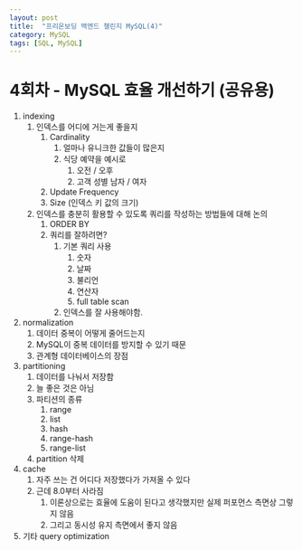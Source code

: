 ```yaml
---
layout: post
title:  "프리온보딩 백엔드 챌린지 MySQL(4)"
category: MySQL
tags: [SQL, MySQL]
---
```

# 4회차 - MySQL 효율 개선하기 (공유용)

1. indexing
    1. 인덱스를 어디에 거는게 좋을지
        1. Cardinality
            1. 얼마나 유니크한 값들이 많은지 
            2. 식당 예약을 예시로
                1. 오전 / 오후
                2. 고객 성별 남자 / 여자 
        2. Update Frequency
        3. Size (인덱스 키 값의 크기)
    2. 인덱스를 충분히 활용할 수 있도록 쿼리를 작성하는 방법들에 대해 논의
        1. ORDER BY
        2. 쿼리를 잘하려면?
            1. 기본 쿼리 사용
                1. 숫자
                2. 날짜 
                3. 불리언 
                4. 연산자
                5. full table scan 
            2. 인덱스를 잘 사용해야함.
2. normalization
    1. 데이터 중복이 어떻게 줄어드는지
    2. MySQL이 중복 데이터를 방지할 수 있기 때문
    3. 관계형 데이터베이스의 장점
3. partitioning
    1. 데이터를 나눠서 저장함
    2. 늘 좋은 것은 아님
    3. 파티션의 종류
        1. range
        2. list
        3. hash
        4. range-hash
        5. range-list
    4. partition 삭제
4. cache
    1. 자주 쓰는 건 어디다 저장했다가 가져올 수 있다
    2. 근데 8.0부터 사라짐
        1. 이론상으로는 효율에 도움이 된다고 생각했지만 실제 퍼포먼스 측면상 그렇지 않음
        2. 그리고 동시성 유지 측면에서 좋지 않음 
5. 기타 query optimization